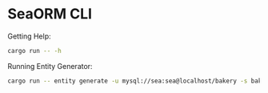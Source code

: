 # SeaORM CLI

Getting Help:

```sh
cargo run -- -h
```

Running Entity Generator:

```sh
cargo run -- entity generate -u mysql://sea:sea@localhost/bakery -s bakery -o out
```
